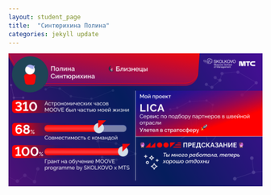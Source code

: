 ```yaml
---
layout: student_page
title:  "Синтюрихина Полина"
categories: jekyll update
---
```

<img class="img-fluid" src="/img/posts/Синтюрихина Полина.png" alt="moove-1">
